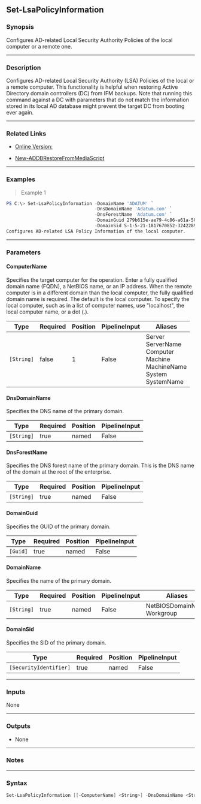 Set-LsaPolicyInformation
------------------------

### Synopsis
Configures AD-related Local Security Authority Policies of the local computer or a remote one.

---

### Description

Configures AD-related Local Security Authority (LSA) Policies of the local or a remote computer. This functionality is helpful when restoring Active Directory domain controllers (DC) from IFM backups. Note that running this command against a DC with parameters that do not match the information stored in its local AD database might prevent the target DC from booting ever again.

---

### Related Links
* [Online Version:](https://github.com/MichaelGrafnetter/DSInternals/blob/master/Documentation/PowerShell/Set-LsaPolicyInformation.md)

* [New-ADDBRestoreFromMediaScript](New-ADDBRestoreFromMediaScript)

---

### Examples
> Example 1

```PowerShell
PS C:\> Set-LsaPolicyInformation -DomainName 'ADATUM' `
                                 -DnsDomainName 'Adatum.com' `
                                 -DnsForestName 'Adatum.com' `
                                 -DomainGuid 279b615e-ae79-4c86-a61a-50f687b9f7b8 `
                                 -DomainSid S-1-5-21-1817670852-3242289776-1304069626
Configures AD-related LSA Policy Information of the local computer.
```

---

### Parameters
#### **ComputerName**
Specifies the target computer for the operation. Enter a fully qualified domain name (FQDN), a NetBIOS name, or an IP address. When the remote computer is in a different domain than the local computer, the fully qualified domain name is required.
The default is the local computer. To specify the local computer, such as in a list of computer names, use "localhost", the local computer name, or a dot (.).

|Type      |Required|Position|PipelineInput|Aliases                                                                                 |
|----------|--------|--------|-------------|----------------------------------------------------------------------------------------|
|`[String]`|false   |1       |False        |Server<br/>ServerName<br/>Computer<br/>Machine<br/>MachineName<br/>System<br/>SystemName|

#### **DnsDomainName**
Specifies the DNS name of the primary domain.

|Type      |Required|Position|PipelineInput|
|----------|--------|--------|-------------|
|`[String]`|true    |named   |False        |

#### **DnsForestName**
Specifies the DNS forest name of the primary domain. This is the DNS name of the domain at the root of the enterprise.

|Type      |Required|Position|PipelineInput|
|----------|--------|--------|-------------|
|`[String]`|true    |named   |False        |

#### **DomainGuid**
Specifies the GUID of the primary domain.

|Type    |Required|Position|PipelineInput|
|--------|--------|--------|-------------|
|`[Guid]`|true    |named   |False        |

#### **DomainName**
Specifies the name of the primary domain.

|Type      |Required|Position|PipelineInput|Aliases                        |
|----------|--------|--------|-------------|-------------------------------|
|`[String]`|true    |named   |False        |NetBIOSDomainName<br/>Workgroup|

#### **DomainSid**
Specifies the SID of the primary domain.

|Type                  |Required|Position|PipelineInput|
|----------------------|--------|--------|-------------|
|`[SecurityIdentifier]`|true    |named   |False        |

---

### Inputs
None

---

### Outputs
* None

---

### Notes

---

### Syntax
```PowerShell
Set-LsaPolicyInformation [[-ComputerName] <String>] -DnsDomainName <String> -DnsForestName <String> -DomainGuid <Guid> -DomainName <String> -DomainSid <SecurityIdentifier> [<CommonParameters>]
```
